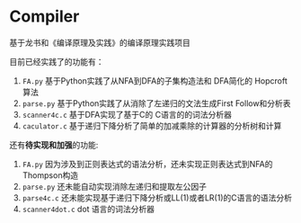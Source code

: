 # Compiler

基于龙书和《编译原理及实践》的编译原理实践项目

目前已经实践了的功能有：

1) `FA.py`
 基于Python实践了从NFA到DFA的子集构造法和 DFA简化的 Hopcroft算法
2) `parse.py`
 基于Python实践了从消除了左递归的文法生成First Follow和分析表
3) `scanner4c.c`
 基于DFA实现了基于C的 C语言的的词法分析器
4) `caculator.c`
 基于递归下降分析了简单的加减乘除的计算器的分析树和计算

还有**待实现和加强**的功能:

1) `FA.py`
 因为涉及到正则表达式的语法分析，还未实现正则表达式到NFA的Thompson构造
2) `parse.py`
 还未能自动实现消除左递归和提取左公因子
3) `parse4c.c`
 还未能实现基于递归下降分析或LL(1)或者LR(1)的C语言的语法分析 
4) `scanner4dot.c`
 dot 语言的词法分析器
